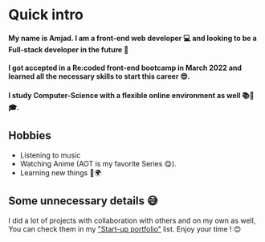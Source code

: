 # Quick intro

#### My name is Amjad. I am a front-end web developer 💻 and looking to be a Full-stack developer in the future 💪
#### I got accepted in a Re:coded front-end bootcamp in March 2022 and learned all the necessary skills to start this career 😎.
#### I study Computer-Science  with a flexible online environment as well 📚📖🎓.

## Hobbies
 - Listening to music
 - Watching Anime (AOT is my favorite Series 😋).
 - Learning new things 📘🌍

## Some unnecessary details 😅
I did a lot of projects with collaboration with others and on my own as well, You can check them in
my ["Start-up portfolio"](https://github.com/stars/amjadmak/lists/start-up-portfolio) list.
Enjoy your time ! 😊
